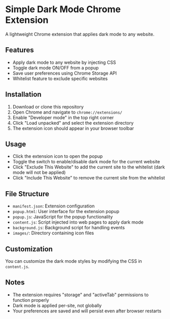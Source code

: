 # Simple Dark Mode Chrome Extension

A lightweight Chrome extension that applies dark mode to any website.

## Features

- Apply dark mode to any website by injecting CSS
- Toggle dark mode ON/OFF from a popup
- Save user preferences using Chrome Storage API
- Whitelist feature to exclude specific websites

## Installation

1. Download or clone this repository
2. Open Chrome and navigate to `chrome://extensions/`
3. Enable "Developer mode" in the top right corner
4. Click "Load unpacked" and select the extension directory
5. The extension icon should appear in your browser toolbar

## Usage

- Click the extension icon to open the popup
- Toggle the switch to enable/disable dark mode for the current website
- Click "Exclude This Website" to add the current site to the whitelist (dark mode will not be applied)
- Click "Include This Website" to remove the current site from the whitelist

## File Structure

- `manifest.json`: Extension configuration
- `popup.html`: User interface for the extension popup
- `popup.js`: JavaScript for the popup functionality
- `content.js`: Script injected into web pages to apply dark mode
- `background.js`: Background script for handling events
- `images/`: Directory containing icon files

## Customization

You can customize the dark mode styles by modifying the CSS in `content.js`.

## Notes

- The extension requires "storage" and "activeTab" permissions to function properly
- Dark mode is applied per-site, not globally
- Your preferences are saved and will persist even after browser restarts
